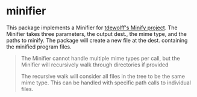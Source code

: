 # minifier
This package implements a Minifier for [tdewolff's Minify project](https://github.com/tdewolff/minify). The Minifier takes three parameters, the output dest., the mime type, and the paths to minify. The package will create a new file at the dest. containing the minified program files. 

> The Minifier cannot handle multiple mime types per call, but the Minifier will recursively walk through directories if provided
> 
> The recursive walk will consider all files in the tree to be the same mime type. This can be handled with specific path calls to individual files.
